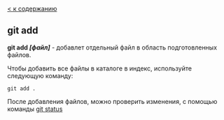 [< к содержанию](./readme.md)

## git add

**git add *[файл]*** - добавлет отдельный файл в область подготовленных файлов.

Чтобы добавить все файлы в каталоге в индекс, используйте следующую команду:

```bash=
git add .
```
После добавления файлов, можно проверить изменения, с помощью команды <u>[git status](./status.md)</u>